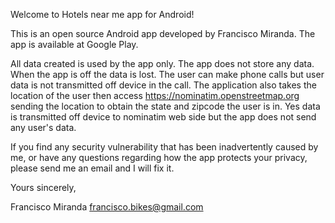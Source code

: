 Welcome to  Hotels near me app for Android!

This is an open source Android app developed by Francisco Miranda. The app is available at Google Play.

All data created is used by the app only. The app does not store any data. When the app is off the data is lost. 
The user can make phone calls but user data is not transmitted off device in the call.
The application also takes the location of the user then access https://nominatim.openstreetmap.org sending the location
to obtain the state and zipcode the user is in. Yes data is transmitted off device to nominatim web side but the app does 
not send any user's data.

If you find any security vulnerability that has been inadvertently caused by me, or have any questions regarding 
how the app protects your privacy, please send me an email and I will fix it.

Yours sincerely,

Francisco Miranda
francisco.bikes@gmail.com
